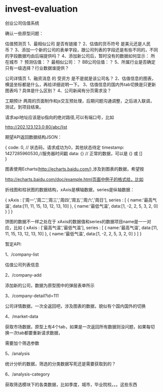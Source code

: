 # invest-evaluation
创业公司估值系统


确认一些原型问题：

估值预测页
1、最相似公司 是否有链接？
2、估值的货币符号 是美元还是人民币？
3、添加一个新的公司的表单字段，跟公司列表的字段还是有些不同的，不同的字段数据均由后端提供吗？
4、添加新公司后，暂时没有的数据如何显示：
所在城市 ？
预测估值：？
最相似公司：？
BB公司估值：？
5、所属行业是否确定只有一级选择？行业数据谁提供？

公司详情页
1、融资消息 的 受资方 是不是就是该公司名？
2、估值信息的图表，横竖坐标都是什么，再给详细说明一下。
3、估值信息的国内外tab切换是只更新图表吗？具体是什么区别？
4、公司新闻有分页需求没？









工期预计 两周的页面制作和js交互预处理，后期问题沟通调整，之后进入联调，测试，到项目结束。


请求api地址应该是ip指向的绝对路径,可以有端口号，比如

http://202.123.123.0:80/abc/list

期望API返回数据结构JSON：

{
    code: 0,  // 状态码，请求成功为0，其他状态待定
    timestamp: 1427285960530,//服务器时间戳
    data: {} // 正常的数据，可以是 {} 或 []   
}

图表使用Echarts(http://echarts.baidu.com/),涉及到图表的数据，希望按

http://echarts.baidu.com/doc/example.html页面中例子的格式给，比如

折线图和柱状图的数据结构，xAxis是横轴数据，series是纵轴数据：

{
    xAxis : ['周一','周二','周三','周四','周五','周六','周日'],
    series : [
        {
            name:'最高气温',
            data:[11, 11, 15, 13, 12, 13, 10]
        },
        {
            name:'最低气温',
            data:[1, -2, 2, 5, 3, 2, 0]
        }
    ]
}

饼图的数据不一样之处在于  xAxis的数据值和series的数据项目name是一一对应，比如
{
    xAxis : ['最高气温','最低气温'],
    series : [
        {
            name:'最高气温',
            data:[11, 11, 15, 13, 12, 13, 10]
        },
        {
            name:'最低气温',
            data:[1, -2, 2, 5, 3, 2, 0]
        }
    ]
}

暂定API:

1、/company-list

   估值公司列表信息

2、/company-add
  
   添加新的公司，数据为原型图中的弹层表单所示

3、/company-detail?id=111
 
   公司详情数据，一次全返回吧，涉及图表的数据，貌似有个国内国外的切换

4、/market-data

   获取市场数据，原型上有4个tab，如果是一次返回所有数据则没问题，如果每切换一次tab都要重新请求数据，

需要加个筛选参数

5、/analysis
   
   统计分析的数据，筛选的分类数据写死还是需要获取到的？

6、/analysis-category

   获取筛选模块下的各类数据，比如季度，城市，毕业院校。。。这些东西

